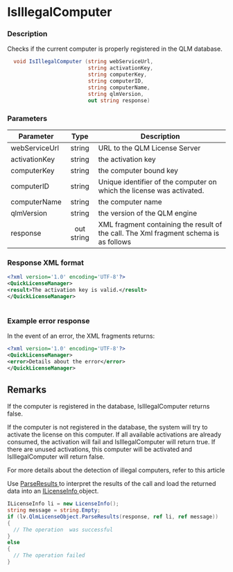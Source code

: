 # IsIllegalComputer

### Description

Checks if the current computer is properly registered in the QLM database.

```csharp
  void IsIllegalComputer (string webServiceUrl,
                          string activationKey, 
                          string computerKey, 
                          string computerID, 
                          string computerName, 
                          string qlmVersion, 
                          out string response)
```

### Parameters

| Parameter     |    Type    | Description                                                                           |
| ------------- | :--------: | ------------------------------------------------------------------------------------- |
| webServiceUrl |   string   | URL to the QLM License Server                                                         |
| activationKey |   string   | the activation key                                                                    |
| computerKey   |   string   | the computer bound key                                                                |
| computerID    |   string   | Unique identifier of the computer on which the license was activated.                 |
| computerName  |   string   | the computer name                                                                     |
| qlmVersion    |   string   | the version of the QLM engine                                                         |
| response      | out string | XML fragment containing the result of the call. The Xml fragment schema is as follows |

### Response XML format

```xml
<?xml version='1.0' encoding='UTF-8'?>
<QuickLicenseManager>
<result>The activation key is valid.</result>
</QuickLicenseManager>
 
```

### Example error response

In the event of an error, the XML fragments returns:

```xml
<?xml version='1.0' encoding='UTF-8'?>
<QuickLicenseManager>
<error>Details about the error</error>
</QuickLicenseManager>
```

## Remarks

If the computer is registered in the database, IsIllegalComputer returns false.

If the computer is not registered in the database, the system will try to activate the license on this computer. If all available activations are already consumed, the activation will fail and IsIllegalComputer will return true. If there are unused activations, this computer will be activated and IsIllegalComputer will return false.

For more details about the detection of illegal computers, refer to this article

Use [ParseResults ](https://soraco.readme.io/reference/parseresults)to interpret the results of the call and load the returned data into an [ILicenseInfo ](https://soraco.readme.io/reference/ilicenseinfo)object.

```c#
ILicenseInfo li = new LicenseInfo();
string message = string.Empty;
if (lv.QlmLicenseObject.ParseResults(response, ref li, ref message))
{
  // The operation  was successful	
}
else
{
  // The operation failed
}
```
